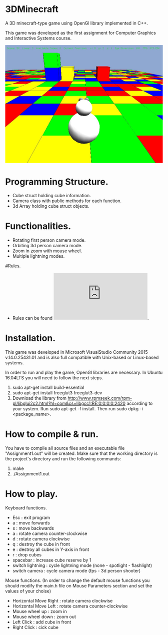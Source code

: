 # 3DMinecraft
A 3D minecraft-type game using OpenGl library implemented in C++.

This game was developed as the first assignment for Computer Graphics and Interactive Systems course.

![Alt text](https://github.com/fotism23/3DMinecraft/blob/master/screenshot.JPG "3DMinecraft")

# Programming Structure.
- Cube struct holding cube information.
- Camera class with public methods for each function.
- 3d Array holding cube struct objects.

# Functionalities.
- Rotating first person camera mode.
- Orbiting 3d person camera mode.
- Zoom in zoom with mouse wheel.
- Multiple lightning modes.

#Rules.
- Rules can be found ![a text](https://github.com/fotism23/3DMinecraft/blob/master/assignment.pdf "here").

# Installation.
This game was developed in Microsoft VisualStudio Community 2015 v.14.0.25431.01 and is also full compatible with Unix-based or Linux-based systems.

In order to run and play the game, OpenGl libraries are necessary.
In Ubuntu 16.04LTS you will need to follow the next steps.

1. sudo apt-get install build-essential
2. sudo apt-get install freeglut3 freeglut3-dev
3. Download the library from http://www.rpmseek.com/rpm-pl/libglui2c2.html?hl=com&cs=libgcc1:RE:0:0:0:0:2420 according to your system. Run sudo apt-get -f install. Then run sudo dpkg -i <package_name>.

# How to compile & run.
You have to compile all source files and an executable file "Assignment1.out" will be created.
Make sure that the working directory is the project's directory and run the following commands:
1. make
2. ./Assignment1.out

# How to play.

Keyboard functions.
- Esc 		        : exit program
- a                 : move forwards
- s                 : move backwards
- a                 : rotate camera counter-clockwise
- d                 : rotate camera clockwise
- q                 : destroy the cube in front
- e                 : destroy all cubes in Y-axis in front
- r                 : drop cubes
- spacebar          : increase cube reserve by 1
- switch lightning  : cycle lightning mode (none - spotlight - flashlight)
- switch camera     : cycle camera mode (fps - 3d person shooter)

Mouse functions.
(In order to change the default mouse functions you should modify the main.h file on Mouse Parameters section and set the values of your choise)
- Horizontal Move Right     : rotate camera clockwise
- Horizontal Move Left      : rotate camera counter-clockwise
- Mouse wheel up            : zoom in
- Mouse wheel down          : zoom out
- Left Click                : add cube in front
- Right Click               : cick cube

